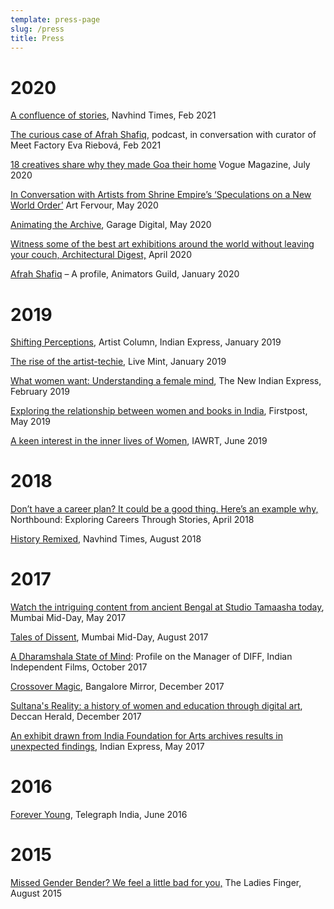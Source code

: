 ```yaml
---
template: press-page
slug: /press
title: Press
---
```

# 2020

[A confluence of stories](https://www.navhindtimes.in/2021/02/10/magazines/buzz/a-confluence-of-stories/), Navhind Times, Feb 2021

[](https://www.navhindtimes.in/2021/02/10/magazines/buzz/a-confluence-of-stories/)[The curious case of Afrah Shafiq](https://open.spotify.com/episode/5SBe92xnwRvaJWYTUzF1PE?si=hWGuO11dR9yVzzI7Zv5GXw), podcast, in conversation with curator of Meet Factory Eva Riebová, Feb 2021

[18 creatives share why they made Goa their home](https://www.vogue.in/magazine-story/18-creatives-share-why-they-made-goa-their-home/) Vogue Magazine, July 2020

[In Conversation with Artists from Shrine Empire’s ‘Speculations on a New World Order’](https://www.artfervour.com/post/in-conversation-with-artists-from-shrine-empire-s-speculations-on-a-new-world-order) Art Fervour, May 2020

[Animating the Archive](https://garage.digital/en/animating-the-archive), Garage Digital, May 2020

[Witness some of the best art exhibitions around the world without leaving your couch, Architectural Digest,](https://www.architecturaldigest.in/content/art-museums-art-galleries-offering-virtual-tours/#s-cust0) April 2020

[Afrah Shafiq](https://animatorsguild.com/2020/01/15/afrah/) – A profile, Animators Guild, January 2020

# 2019

[Shifting Perceptions](https://www.indulgexpress.com/culture/art/2019/jan/05/shifting-perceptions-afrah-shafiq-turns-artist-at-the-kochi-muziris-biennale-2018-11969.html), Artist Column, Indian Express, January 2019

[The rise of the artist-techie](https://www.livemint.com/mint-lounge/features/the-rise-of-the-artist-techie-1548408607853.html), Live Mint, January 2019

[What women want: Understanding a female mind](https://www.newindianexpress.com/cities/kochi/2019/feb/04/what-women-want-understanding-a-female-mind-1933886.html), The New Indian Express, February 2019

[Exploring the relationship between women and books in India](https://www.firstpost.com/long-reads/enter-sultanas-reality-exploring-the-relationship-between-women-and-books-in-india-6636991.html), Firstpost, May 2019

[A keen interest in the inner lives of Women](https://www.iawrt.org/news/keen-interest-inner-lives-women), IAWRT, June 2019

# 2018

[Don’t have a career plan? It could be a good thing. Here’s an example why,](http://www.northbound.co.in/its-okay-to-not-have-a-career-plan/)  Northbound: Exploring Careers Through Stories, April 2018

[History Remixed](http://www.navhindtimes.in/history-remixed/), Navhind Times, August 2018

# 2017

[Watch the intriguing content from ancient Bengal at Studio Tamaasha today](https://www.mid-day.com/articles/culture-news-watch-the-intriguing-content-from-ancient-bengal-studio-tamaasha-today-mumbai-events/18284160), Mumbai Mid-Day, May 2017

[Tales of Dissent](https://www.mid-day.com/articles/studio-tamaasha-andheri-performance-theatre-mumbai-guide/18477163), Mumbai Mid-Day, August 2017

[A Dharamshala State of Mind](http://indiaindependentfilms.com/tag/afra-shafiq/): Profile on the Manager of DIFF, Indian Independent Films, October 2017

[Crossover Magic](https://bangaloremirror.indiatimes.com/opinion/others/crossover-magic/articleshow/62057464.cms), Bangalore Mirror, December 2017

[Sultana's Reality: a history of women and education through digital art](https://m.dailyhunt.in/news/india/english/deccan+herald-epaper-deccan/sultana+s+reality+a+history+of+women+and+education+through+digital+art-newsid-78264054), Deccan Herald, December 2017

[An exhibit drawn from India Foundation for Arts archives results in unexpected findings](https://indianexpress.com/article/lifestyle/art-and-culture/artist-paintings-bengali-spring-winter-sun-andarmahal-4672375/), Indian Express, May 2017

# 2016

[Forever Young](https://www.telegraphindia.com/opinion/forever-young/cid/1451465), Telegraph India, June 2016

# 2015

[Missed Gender Bender? We feel a little bad for you,](http://theladiesfinger.com/missed-gender-bender-we-feel-a-little-bad-for-you/) The Ladies Finger, August 2015